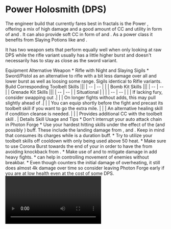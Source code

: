# Power Holosmith (DPS)

The engineer build that currently fares best in fractals is the Power <Specialization name = "holosmith"/>, offering a mix of high damage and a good amount of CC and utility in form of <Condition name="vulnerability"/> and <Condition name="Blind"/>. It can also provide soft CC in form of <Condition name="Cripple"/> and <Condition name="Immobilize"/>. As a power class it benefits from Slaying Potions like <Item id="50082"/> and <Item id ="24868"/>. 

It has two weapon sets that perform equally well when only looking at raw DPS while the rifle variant usually has a little higher burst and doesn't necessarily has to stay as close as the sword variant.


<Divider>
Equipment
</Divider>

<Grid>
<Column>
<Armor helmId="48087" helmRuneId="24836" helmRuneCount="6" helmAffix="Berserker" helmRune="Scholar" shouldersId="48089" shouldersRuneId="24836" shouldersRuneCount="6" shouldersAffix="Berserker" shouldersRune="Scholar" coatId="48085" coatRuneId="24836" coatRuneCount="6" coatAffix="Berserker" coatRune="Scholar" glovesId="48086" glovesRuneId="24836" glovesRuneCount="6" glovesAffix="Berserker" glovesRune="Scholar" leggingsId="48088" leggingsRuneId="24836" leggingsRuneCount="6" leggingsAffix="Berserker" leggingsRune="Scholar" bootsId="48084" bootsRuneId="24836" bootsRuneCount="6" bootsAffix="Berserker" bootsRune="Scholar"/>
</Column>

<Column>
<Weapons weapon1MainId="46768" weapon1MainSigil1Id="24615" weapon1MainSigil2Id="24868" weapon1MainType="Rifle" weapon1MainAffix="Berserker" weapon1MainSigil1="Force" weapon1MainSigil2="Impact"/>

<Card>
<CardHeader>
Alternative Weapon
</CardHeader>
<CardContent>
* Rifle with Night and Slaying Sigils
* Sword/Pistol as an alternative to rifle with a bit less damage over all and lower burst as well as loosing some range. Sigils identical to Rifle variants.
</CardContent>
</Card>
</Column>

<Column>
<Trinkets backItemId="49384" backItemStatId="584" backItemAffix="Berserker" accessory1Id="39233" accessory1Affix="Berserker" accessory2Id="39232" accessory2Affix="Berserker" amuletId="39273" amuletAffix="Berserker" ring1Id="75669" ring1Affix="Berserker" ring2Id="76024" ring2Affix="Berserker"/>

<Consumables foodId="41569" utilityId="67530" infusionId="37131"/>
</Column>
</Grid>

<Divider>
Build
</Divider>

<Grid>
<Column width="9">
<Traits traits1Id="38" traits1="Firearms" traits1Selected="1914,2006,526" traits2Id="6" traits2="Explosives" traits2Selected="1882,1892,1541" traits3Id="57" traits3="Holomsith" traits3Selected="2106,2152,2064"/>
</Column>

<Column>
<Skills weapon1Skill1="" weapon1Skill2="" weapon1Skill3="" weapon1Skill4="" weapon1Skill5="" utilitySkill1="40507" utilitySkill2="5812" utilitySkill3="6020" utilitySkill4="42842" utilitySkill5="42009"/>

<Card>
<CardHeader>
Corresponding Toolbelt Skills
</CardHeader>
<CardContent>
|||
| -- | -- |
|<Skill id="43845" size="big" text= "false"/> |<Skill id="5813" size="big" text= "false"/> <Skill id="6172" size="big" text= "false"/> <Skill id="42163" size="big" text= "false"/>
</CardContent>
</Card>

<Card>
<CardHeader>
Bomb Kit Skills
</CardHeader>
<CardContent>
|||
| -- | -- |
|<Skill id="5842" size="big" text= "false"/> <Skill id="5823" size="big" text= "false"/> <Skill id="5822" size="big" text= "false"/> <Skill id="5824" size="big" text= "false"/> <Skill id="5939" size="big" text= "false"/>
</CardContent>
</Card>

<Card>
<CardHeader>
Grenade Kit Skills
</CardHeader>
<CardContent>
|||
| -- | -- |
|<Skill id="5806" size="big" text= "false"/> <Skill id="5807" size="big" text= "false"/> <Skill id="5808" size="big" text= "false"/> <Skill id="5809" size="big" text= "false"/> <Skill id="5810" size="big" text= "false"/>
</CardContent>
</Card>

<Card>
<CardHeader>
Situational
</CardHeader>
<CardContent>
| | |
| -- | -- |
| <Trait id="1923" size="big" text="false"/> | If lacking fury, consider swapping out <Trait id="2006"/>.|
| <Trait id="505" size="big" text="false"/> | On longer fights without adds, this may pull slightly ahead of <Trait id="1541"/>.|
| <Skill id="5977" size="big" text="false"/> | You can equip <Skill id="5927"/> shortly before the fight and precast its toolbelt skill if you want to go the extra mile. |
| <Skill id="5857" size="big" text="false"/> | An alternative healing skill if condition cleanse is needed. |
| <Skill id="21659" size="big" text="false"/> | Provides additional CC with the toolbelt skill <Skill id="21661"/>. |

</CardContent>
</Card>
</Column>
</Grid>

<Divider>
Details
</Divider>

<Grid>
<Column width="9">
<Card>
<CardHeader>
Skill Usage and Tips
</CardHeader>
<CardContent>
* Don't interrupt your auto attack chain in Photon Forge
* Use your hardest hitting skills under the effect of the <Trait id="2106"/> (and possibly <Trait id="2122"/>) buff. These include the landing damage from <Skill id="6005"/>, <Skill id="6153"/> and <Skill id="42009"/>. Keep in mind that <Trait id="2106"/> consumes its charges while <Trait id="2122"/> is a duration buff.
* Try to utilize your toolbelt skills off cooldown with <Skill id="42163"/> only being used above 50 heat.
* Make sure to use Corona Burst <Skill id="44530"/> towards the end of your <Skill id ="42938"/> in order to have the <Boon name ="stability"/> from <Trait id="2152"/> avoiding knockback from <Skill id="6154"/>.
* Make use of <Skill id="5808"/> and <Skill id="5824"/> to mitigate damage in add heavy fights.
* <Skill id="5939"/> can help in controlling movement of enemies without breakbar. 
* Even though <Trait id="2064"/> counters the initial damage of overheating, it still does almost 4k damage over time so consider leaving Photon Forge early if you are at low health even at the cost of some DPS.



</CardContent>
</Card>
</Column>

<Column>
<Video videoId="-M133xcW4fpk" videoTitle="Rifle: 33.9k DPS by hint [SC]"/>

<Video videoId="-UtdI_PSXR_8" videoTitle="Sword: 33.8k DPS by hint [SC]"/>

<Card>
<CardHeader>
CC skills
</CardHeader>
<CardContent>
| | |
| -- | -- |
| <Skill id="6154"/> | 232 damage |
| <Skill id="42009"/> | 232 damage |
| <Skill id="42521"/> | 232 damage |
| Holographic Shockwave | 232 damage |
| <Skill id="5813"/> | 332 damage |
| <Skill id="21661"/> | 100 damage |

</CardContent>
</Card>
</Column>
</Grid>


